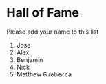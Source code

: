 # Hall of Fame
Please add your name to this list

1. Jose
2. Alex
3. Benjamin
4. Nick
5. Matthew
6.rebecca
